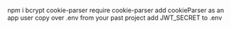 npm i bcrypt cookie-parser
require cookie-parser
add cookieParser as an app user
copy over .env from your past project
add JWT_SECRET to .env
